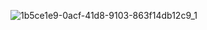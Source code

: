 
![1b5ce1e9-0acf-41d8-9103-863f14db12c9_1](https://github.com/user-attachments/assets/c8474062-842d-4b27-a4c0-ade0a3528859)
